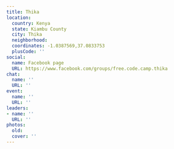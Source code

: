 ```yaml
---
title: Thika
location:
  country: Kenya
  state: Kiambu County
  city: Thika
  neighborhood: 
  coordinates: -1.0387569,37.0833753
  plusCode: ''
social:
  name: Facebook page
  URL: https://www.facebook.com/groups/free.code.camp.thika
chat:
  name: ''
  URL: ''
event:
  name: ''
  URL: ''
leaders:
- name: ''
  URL: ''
photos:
  old: 
  cover: ''
---
```


